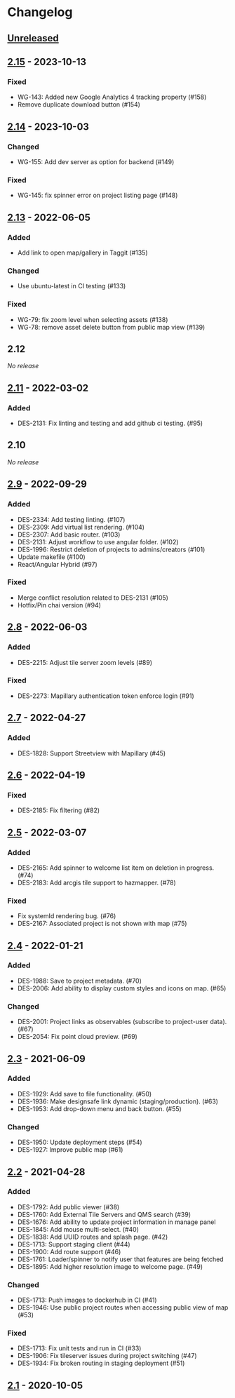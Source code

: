 # Changelog

## [Unreleased]

## [2.15] - 2023-10-13

### Fixed

- WG-143: Added new Google Analytics 4 tracking property (#158)
- Remove duplicate download button (#154)

## [2.14] - 2023-10-03

### Changed

- WG-155: Add dev server as option for backend (#149)

### Fixed

- WG-145: fix spinner error on project listing page (#148)

## [2.13] - 2022-06-05

### Added

- Add link to open map/gallery in Taggit (#135)

### Changed

- Use ubuntu-latest in CI testing (#133)

### Fixed
- WG-79: fix zoom level when selecting assets (#138)
- WG-78: remove asset delete button from public map view (#139)

## 2.12

_No release_

## [2.11] - 2022-03-02

### Added

- DES-2131: Fix linting and testing and add github ci testing. (#95) 

## 2.10

_No release_

## [2.9] - 2022-09-29

### Added

- DES-2334: Add testing linting. (#107)
- DES-2309: Add virtual list rendering. (#104)
- DES-2307: Add basic router. (#103)
- DES-2131: Adjust workflow to use angular folder. (#102)
- DES-1996: Restrict deletion of projects to admins/creators (#101)
- Update makefile (#100)
- React/Angular Hybrid (#97)

### Fixed

- Merge conflict resolution related to DES-2131 (#105)
- Hotfix/Pin chai version (#94)

## [2.8] - 2022-06-03

### Added

- DES-2215: Adjust tile server zoom levels (#89)

### Fixed

- DES-2273: Mapillary authentication token enforce login (#91)

## [2.7] - 2022-04-27

### Added

- DES-1828: Support Streetview with Mapillary (#45)

## [2.6] - 2022-04-19

### Fixed

- DES-2185: Fix filtering (#82)

## [2.5] - 2022-03-07

### Added

- DES-2165: Add spinner to welcome list item on deletion in progress. (#74)
- DES-2183: Add arcgis tile support to hazmapper. (#78)

### Fixed
- Fix systemId rendering bug. (#76)
- DES-2167: Associated project is not shown with map (#75)

## [2.4] - 2022-01-21

### Added

- DES-1988: Save to project metadata. (#70)
- DES-2006: Add ability to display custom styles and icons on map. (#65)

### Changed

- DES-2001: Project links as observables (subscribe to project-user data). (#67)
- DES-2054: Fix point cloud preview. (#69)

## [2.3] - 2021-06-09

### Added

- DES-1929: Add save to file functionality. (#50)
- DES-1936: Make designsafe link dynamic (staging/production). (#63)
- DES-1953: Add drop-down menu and back button. (#55)

### Changed

- DES-1950: Update deployment steps (#54)
- DES-1927: Improve public map (#61)

## [2.2] - 2021-04-28

### Added

- DES-1792: Add public viewer (#38) 
- DES-1760: Add External Tile Servers and QMS search (#39) 
- DES-1676: Add ability to update project information in manage panel
- DES-1845: Add mouse multi-select. (#40) 
- DES-1838: Add UUID routes and splash page. (#42) 
- DES-1713: Support staging client (#44) 
- DES-1900: Add route support (#46) 
- DES-1761: Loader/spinner to notify user that features are being fetched
- DES-1895: Add higher resolution image to welcome page. (#49)

### Changed

- DES-1713: Push images to dockerhub in CI (#41) 
- DES-1946: Use public project routes when accessing public view of map (#53) 

### Fixed

- DES-1713: Fix unit tests and run in CI (#33)
- DES-1906: Fix tileserver issues during project switching (#47) 
- DES-1934: Fix broken routing in staging deployment (#51) 

## [2.1] - 2020-10-05



[unreleased]: https://github.com/TACC-Cloud/hazmapper/compare/v2.15...HEAD
[2.15]: https://github.com/TACC-Cloud/hazmapper/releases/tag/v2.15
[2.14]: https://github.com/TACC-Cloud/hazmapper/releases/tag/v2.14
[2.13]: https://github.com/TACC-Cloud/hazmapper/releases/tag/v2.13
[2.11]: https://github.com/TACC-Cloud/hazmapper/releases/tag/v2.11
[2.9]: https://github.com/TACC-Cloud/hazmapper/releases/tag/v2.9
[2.8]: https://github.com/TACC-Cloud/hazmapper/releases/tag/v2.8
[2.7]: https://github.com/TACC-Cloud/hazmapper/releases/tag/v2.7
[2.6]: https://github.com/TACC-Cloud/hazmapper/releases/tag/v2.6
[2.5]: https://github.com/TACC-Cloud/hazmapper/releases/tag/v2.5
[2.4]: https://github.com/TACC-Cloud/hazmapper/releases/tag/v2.4
[2.3]: https://github.com/TACC-Cloud/hazmapper/releases/tag/v2.3
[2.2]: https://github.com/TACC-Cloud/hazmapper/releases/tag/v2.2
[2.1]: https://github.com/TACC-Cloud/hazmapper/releases/tag/v2.1
